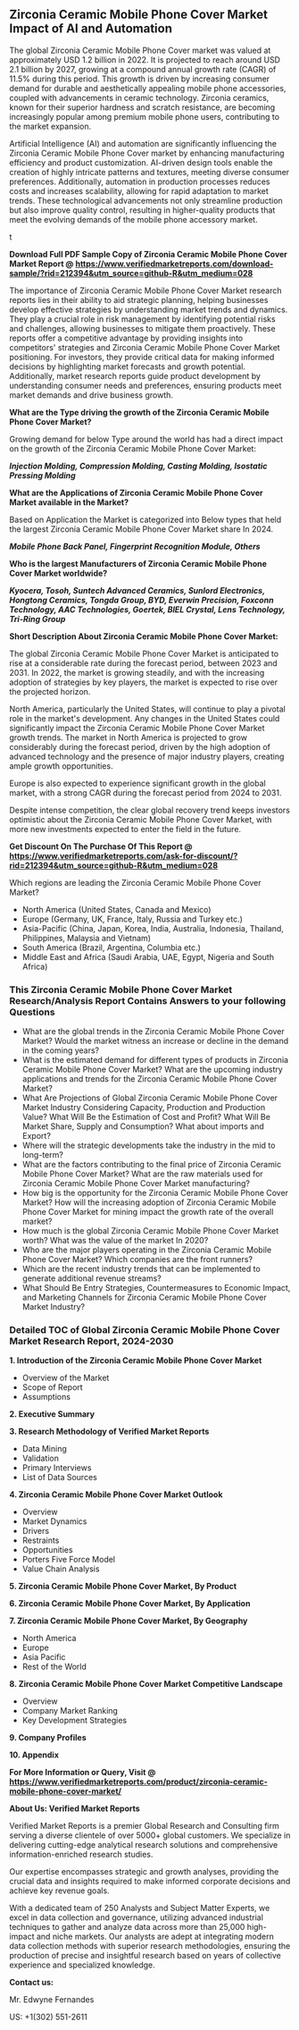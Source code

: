 <h2>Zirconia Ceramic Mobile Phone Cover Market Impact of AI and Automation</h2><p>The global Zirconia Ceramic Mobile Phone Cover market was valued at approximately USD 1.2 billion in 2022. It is projected to reach around USD 2.1 billion by 2027, growing at a compound annual growth rate (CAGR) of 11.5% during this period. This growth is driven by increasing consumer demand for durable and aesthetically appealing mobile phone accessories, coupled with advancements in ceramic technology. Zirconia ceramics, known for their superior hardness and scratch resistance, are becoming increasingly popular among premium mobile phone users, contributing to the market expansion.</p><p>Artificial Intelligence (AI) and automation are significantly influencing the Zirconia Ceramic Mobile Phone Cover market by enhancing manufacturing efficiency and product customization. AI-driven design tools enable the creation of highly intricate patterns and textures, meeting diverse consumer preferences. Additionally, automation in production processes reduces costs and increases scalability, allowing for rapid adaptation to market trends. These technological advancements not only streamline production but also improve quality control, resulting in higher-quality products that meet the evolving demands of the mobile phone accessory market.</p>t</p><p id="" class=""><strong>Download Full PDF Sample Copy of Zirconia Ceramic Mobile Phone Cover Market Report @ <a href="https://www.verifiedmarketreports.com/download-sample/?rid=212394&utm_source=github-R&utm_medium=028" target="_blank">https://www.verifiedmarketreports.com/download-sample/?rid=212394&utm_source=github-R&utm_medium=028</a></strong></p><p>The importance of&nbsp;Zirconia Ceramic Mobile Phone Cover Market research reports lies in their ability to aid strategic planning, helping businesses develop effective strategies by understanding market trends and dynamics. They play a crucial role in risk management by identifying potential risks and challenges, allowing businesses to mitigate them proactively. These reports offer a competitive advantage by providing insights into competitors' strategies and Zirconia Ceramic Mobile Phone Cover Market positioning. For investors, they provide critical data for making informed decisions by highlighting market forecasts and growth potential. Additionally, market research reports guide product development by understanding consumer needs and preferences, ensuring products meet market demands and drive business growth.</p><p><strong>What are the&nbsp;Type driving the growth of the Zirconia Ceramic Mobile Phone Cover Market?</strong></p><p id="" class="">Growing demand for below Type around the world has had a direct impact on the growth of the Zirconia Ceramic Mobile Phone Cover Market:</p><em><strong>Injection Molding, Compression Molding, Casting Molding, Isostatic Pressing Molding</strong></em></p><strong>What are the&nbsp;Applications&nbsp;of Zirconia Ceramic Mobile Phone Cover Market available in the Market?</strong></p><p id="" class="">Based on Application the Market is categorized into Below types that held the largest Zirconia Ceramic Mobile Phone Cover Market share In 2024.</p><em><strong>Mobile Phone Back Panel, Fingerprint Recognition Module, Others</strong></em></p><strong>Who is the largest Manufacturers of Zirconia Ceramic Mobile Phone Cover Market worldwide?</strong></p><p><em><strong>Kyocera, Tosoh, Suntech Advanced Ceramics, Sunlord Electronics, Hongtong Ceramics, Tongda Group, BYD, Everwin Precision, Foxconn Technology, AAC Technologies, Goertek, BIEL Crystal, Lens Technology, Tri-Ring Group</strong></em></p><p id="" class=""><strong>Short Description About Zirconia Ceramic Mobile Phone Cover Market:</strong></p><p>The global Zirconia Ceramic Mobile Phone Cover Market is anticipated to rise at a considerable rate during the forecast period, between 2023 and 2031. In 2022, the market is growing steadily, and with the increasing adoption of strategies by key players, the market is expected to rise over the projected horizon.</p><p>North America, particularly the United States, will continue to play a pivotal role in the market's development. Any changes in the United States could significantly impact the Zirconia Ceramic Mobile Phone Cover Market growth trends. The market in North America is projected to grow considerably during the forecast period, driven by the high adoption of advanced technology and the presence of major industry players, creating ample growth opportunities.</p><p>Europe is also expected to experience significant growth in the global market, with a strong CAGR during the forecast period from 2024 to 2031.</p><p>Despite intense competition, the clear global recovery trend keeps investors optimistic about the Zirconia Ceramic Mobile Phone Cover Market, with more new investments expected to enter the field in the future.</p><p id="" class=""><strong>Get Discount On The Purchase Of This Report @ <a href="https://www.verifiedmarketreports.com/ask-for-discount/?rid=212394&utm_source=github-R&utm_medium=028" target="_blank">https://www.verifiedmarketreports.com/ask-for-discount/?rid=212394&utm_source=github-R&utm_medium=028</a></strong></p>Which regions are leading the Zirconia Ceramic Mobile Phone Cover Market?</p><ul><li>North America (United States, Canada and Mexico)</li><li>Europe (Germany, UK, France, Italy, Russia and Turkey etc.)</li><li>Asia-Pacific (China, Japan, Korea, India, Australia, Indonesia, Thailand, Philippines, Malaysia and Vietnam)</li><li>South America (Brazil, Argentina, Columbia etc.)</li><li>Middle East and Africa (Saudi Arabia, UAE, Egypt, Nigeria and South Africa)</li></ul><h3 id="" class="">This Zirconia Ceramic Mobile Phone Cover Market Research/Analysis Report Contains Answers to your following Questions</h3><ul><li>What are the global trends in the Zirconia Ceramic Mobile Phone Cover Market? Would the market witness an increase or decline in the demand in the coming years?</li><li>What is the estimated demand for different types of products in Zirconia Ceramic Mobile Phone Cover Market? What are the upcoming industry applications and trends for the Zirconia Ceramic Mobile Phone Cover Market?</li><li>What Are Projections of Global Zirconia Ceramic Mobile Phone Cover Market Industry Considering Capacity, Production and Production Value? What Will Be the Estimation of Cost and Profit? What Will Be Market Share, Supply and Consumption? What about imports and Export?</li><li>Where will the strategic developments take the industry in the mid to long-term?</li><li>What are the factors contributing to the final price of Zirconia Ceramic Mobile Phone Cover Market? What are the raw materials used for Zirconia Ceramic Mobile Phone Cover Market manufacturing?</li><li>How big is the opportunity for the Zirconia Ceramic Mobile Phone Cover Market? How will the increasing adoption of Zirconia Ceramic Mobile Phone Cover Market for mining impact the growth rate of the overall market?</li><li>How much is the global Zirconia Ceramic Mobile Phone Cover Market worth? What was the value of the market In 2020?</li><li>Who are the major players operating in the Zirconia Ceramic Mobile Phone Cover Market? Which companies are the front runners?</li><li>Which are the recent industry trends that can be implemented to generate additional revenue streams?</li><li>What Should Be Entry Strategies, Countermeasures to Economic Impact, and Marketing Channels for Zirconia Ceramic Mobile Phone Cover Market Industry?</li></ul><h3 id="" class="">Detailed TOC of Global Zirconia Ceramic Mobile Phone Cover Market Research Report, 2024-2030</h3><p id="" class=""><strong>1. Introduction of the Zirconia Ceramic Mobile Phone Cover Market</strong></p><ul><li>Overview of the Market</li><li>Scope of Report</li><li>Assumptions</li></ul><p id="" class=""><strong>2. Executive Summary</strong></p><p id="" class=""><strong>3. Research Methodology of Verified Market Reports</strong></p><ul><li>Data Mining</li><li>Validation</li><li>Primary Interviews</li><li>List of Data Sources</li></ul><p id="" class=""><strong>4. Zirconia Ceramic Mobile Phone Cover Market Outlook</strong></p><ul><li>Overview</li><li>Market Dynamics</li><li>Drivers</li><li>Restraints</li><li>Opportunities</li><li>Porters Five Force Model</li><li>Value Chain Analysis</li></ul><p id="" class=""><strong>5. Zirconia Ceramic Mobile Phone Cover Market, By Product</strong></p><p id="" class=""><strong>6. Zirconia Ceramic Mobile Phone Cover Market, By Application</strong></p><p id="" class=""><strong>7. Zirconia Ceramic Mobile Phone Cover Market, By Geography</strong></p><ul><li>North America</li><li>Europe</li><li>Asia Pacific</li><li>Rest of the World</li></ul><p id="" class=""><strong>8. Zirconia Ceramic Mobile Phone Cover Market Competitive Landscape</strong></p><ul><li>Overview</li><li>Company Market Ranking</li><li>Key Development Strategies</li></ul><p id="" class=""><strong>9. Company Profiles</strong></p><p id="" class=""><strong>10. Appendix</strong></p><p id="" class=""><strong>For More Information or Query, Visit @ <a href="https://www.verifiedmarketreports.com/product/zirconia-ceramic-mobile-phone-cover-market/" target="_blank">https://www.verifiedmarketreports.com/product/zirconia-ceramic-mobile-phone-cover-market/</a></strong></p><p id="" class=""><strong>About Us: Verified Market Reports</strong></p><p id="" class="">Verified Market Reports is a premier Global Research and Consulting firm serving a diverse clientele of over 5000+ global customers. We specialize in delivering cutting-edge analytical research solutions and comprehensive information-enriched research studies.</p><p id="" class="">Our expertise encompasses strategic and growth analyses, providing the crucial data and insights required to make informed corporate decisions and achieve key revenue goals.</p><p id="" class="">With a dedicated team of 250 Analysts and Subject Matter Experts, we excel in data collection and governance, utilizing advanced industrial techniques to gather and analyze data across more than 25,000 high-impact and niche markets. Our analysts are adept at integrating modern data collection methods with superior research methodologies, ensuring the production of precise and insightful research based on years of collective experience and specialized knowledge.</p><p id="" class=""><strong>Contact us:</strong></p><p id="" class="">Mr. Edwyne Fernandes</p><p id="" class="">US: +1(302) 551-2611</p>